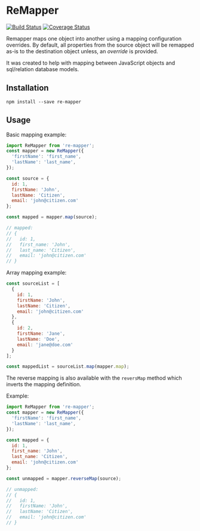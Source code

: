 # ReMapper

[![Build Status](https://travis-ci.org/socsieng/re-mapper.svg?branch=master)](https://travis-ci.org/socsieng/re-mapper)
[![Coverage Status](https://coveralls.io/repos/github/socsieng/re-mapper/badge.svg?branch=master)](https://coveralls.io/github/socsieng/re-mapper?branch=master)

Remapper maps one object into another using a mapping configuration overrides. By default, all properties from the source object will be remapped as-is to the destination object unless, an _override_ is provided.

It was created to help with mapping between JavaScript objects and sql/relation database models.

## Installation

```
npm install --save re-mapper
```

## Usage

Basic mapping example: 

```js
import ReMapper from 're-mapper';
const mapper = new ReMapper({
  'firstName': 'first_name',
  'lastName': 'last_name',
});

const source = {
  id: 1,
  firstName: 'John',
  lastName: 'Citizen',
  email: 'john@citizen.com'
};

const mapped = mapper.map(source);

// mapped:
// {
//   id: 1,
//   first_name: 'John',
//   last_name: 'Citizen',
//   email: 'john@citizen.com'
// }
```

Array mapping example:

```js
const sourceList = [
  {
    id: 1,
    firstName: 'John',
    lastName: 'Citizen',
    email: 'john@citizen.com'
  },
  {
    id: 2,
    firstName: 'Jane',
    lastName: 'Doe',
    email: 'jane@doe.com'
  }
];

const mappedList = sourceList.map(mapper.map);
```

The reverse mapping is also available with the `reversMap` method which inverts the mapping definition.

Example:

```js
import ReMapper from 're-mapper';
const mapper = new ReMapper({
  'firstName': 'first_name',
  'lastName': 'last_name',
});

const mapped = {
  id: 1,
  first_name: 'John',
  last_name: 'Citizen',
  email: 'john@citizen.com'
};

const unmapped = mapper.reverseMap(source);

// unmapped:
// {
//   id: 1,
//   firstName: 'John',
//   lastName: 'Citizen',
//   email: 'john@citizen.com'
// }
```
